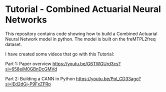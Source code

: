 # Tutorial - Combined Actuarial Neural Networks
This repository contains code showing how to build a Combined Actuarial Neural Network model in python.
The model is built on the freMTPL2freq dataset.

I have created some videos that go with this Tutorial:

Part 1: Paper overview 
https://youtu.be/G6TWGUrd3cs?si=658eiM0GBnDcGMVd

Part 2: Building a CANN in Python
https://youtu.be/PpI_CD33ago?si=lEd2dGj-P9FxZFRp
